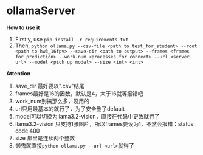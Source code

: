 # ollamaServer

**How to use it**

1. Firstly, use `pip install -r requirements.txt`
2. Then, `python ollama.py --csv-file <path to test_for_student> --root <path to hw3_16fpv> --save-dir <path to output> --frames <frames for prediction> --work-num <processes for connect> --url <server url> --model <pick up model> --size <int> <int>`

**Attention**

1. save_dir 最好要以".csv"结尾
2. frames最好是16的因数，默认是4，大于16就等报错吧
3. work_num别搞那么多，没用的
4. url只用最基本的就行了，为了安全删了default
5. model可以切换为llama3.2-vision，直接在代码中更改就行了
6. llama3.2-vision 只支持1张图片，所以frames要设为1，不然会报错：status code 400
7. size 那里是连续两个整数
8. 懒鬼就直接`python ollama.py --url <url>`就得了

